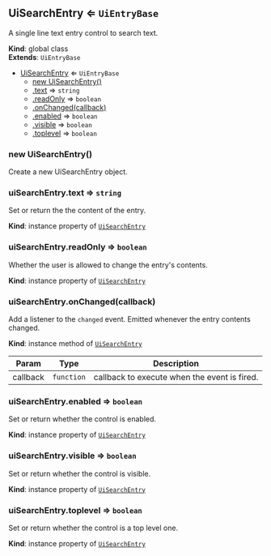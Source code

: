 
<a id="uisearchentry"></a>
## UiSearchEntry ⇐ <code>UiEntryBase</code>
A single line text entry control to search text.

**Kind**: global class  
**Extends**: <code>UiEntryBase</code>  

* [UiSearchEntry](#UiSearchEntry) ⇐ <code>UiEntryBase</code>
    * [new UiSearchEntry()](#new_UiSearchEntry_new)
    * [.text](#UiSearchEntry_text) ⇒ <code>string</code>
    * [.readOnly](#UiSearchEntry_readOnly) ⇒ <code>boolean</code>
    * [.onChanged(callback)](#UiSearchEntry_onChanged)
    * [.enabled](#UiSearchEntry_enabled) ⇒ <code>boolean</code>
    * [.visible](#UiSearchEntry_visible) ⇒ <code>boolean</code>
    * [.toplevel](#UiSearchEntry_toplevel) ⇒ <code>boolean</code>


<a id="new_uisearchentry_new"></a>
### new UiSearchEntry()
Create a new UiSearchEntry object.


<a id="uisearchentry_text"></a>
### uiSearchEntry.text ⇒ <code>string</code>
Set or return the the content of the entry.

**Kind**: instance property of [<code>UiSearchEntry</code>](#UiSearchEntry)  

<a id="uisearchentry_readonly"></a>
### uiSearchEntry.readOnly ⇒ <code>boolean</code>
Whether the user is allowed to change the entry's contents.

**Kind**: instance property of [<code>UiSearchEntry</code>](#UiSearchEntry)  

<a id="uisearchentry_onchanged"></a>
### uiSearchEntry.onChanged(callback)
Add a listener to the `changed` event. Emitted whenever the entry contents
changed.

**Kind**: instance method of [<code>UiSearchEntry</code>](#UiSearchEntry)  

| Param | Type | Description |
| --- | --- | --- |
| callback | <code>function</code> | callback to execute when the event is fired. |


<a id="uisearchentry_enabled"></a>
### uiSearchEntry.enabled ⇒ <code>boolean</code>
Set or return whether the control is enabled.

**Kind**: instance property of [<code>UiSearchEntry</code>](#UiSearchEntry)  

<a id="uisearchentry_visible"></a>
### uiSearchEntry.visible ⇒ <code>boolean</code>
Set or return whether the control is visible.

**Kind**: instance property of [<code>UiSearchEntry</code>](#UiSearchEntry)  

<a id="uisearchentry_toplevel"></a>
### uiSearchEntry.toplevel ⇒ <code>boolean</code>
Set or return whether the control is a top level one.

**Kind**: instance property of [<code>UiSearchEntry</code>](#UiSearchEntry)  
